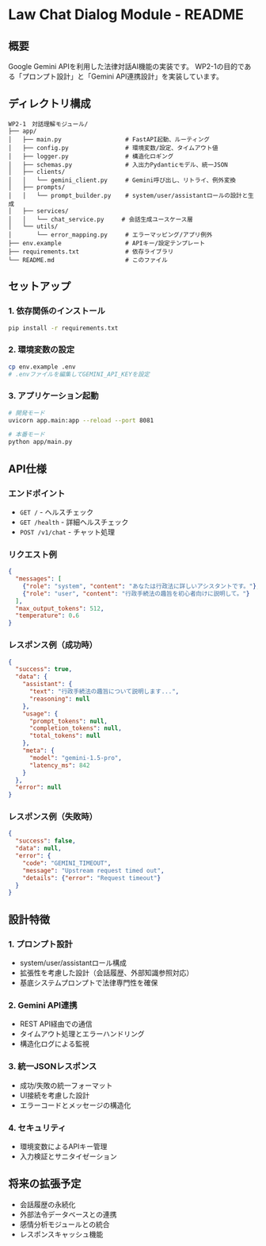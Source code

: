 # Law Chat Dialog Module - README

## 概要
Google Gemini APIを利用した法律対話AI機能の実装です。
WP2-1の目的である「プロンプト設計」と「Gemini API連携設計」を実装しています。

## ディレクトリ構成
```
WP2-1　対話理解モジュール/
├── app/
│   ├── main.py                  # FastAPI起動、ルーティング
│   ├── config.py                # 環境変数/設定、タイムアウト値
│   ├── logger.py                # 構造化ロギング
│   ├── schemas.py               # 入出力Pydanticモデル、統一JSON
│   ├── clients/
│   │   └── gemini_client.py     # Gemini呼び出し、リトライ、例外変換
│   ├── prompts/
│   │   └── prompt_builder.py    # system/user/assistantロールの設計と生成
│   ├── services/
│   │   └── chat_service.py     # 会話生成ユースケース層
│   └── utils/
│       └── error_mapping.py     # エラーマッピング/アプリ例外
├── env.example                  # APIキー/設定テンプレート
├── requirements.txt             # 依存ライブラリ
└── README.md                    # このファイル
```

## セットアップ

### 1. 依存関係のインストール
```bash
pip install -r requirements.txt
```

### 2. 環境変数の設定
```bash
cp env.example .env
# .envファイルを編集してGEMINI_API_KEYを設定
```

### 3. アプリケーション起動
```bash
# 開発モード
uvicorn app.main:app --reload --port 8081

# 本番モード
python app/main.py
```

## API仕様

### エンドポイント
- `GET /` - ヘルスチェック
- `GET /health` - 詳細ヘルスチェック
- `POST /v1/chat` - チャット処理

### リクエスト例
```json
{
  "messages": [
    {"role": "system", "content": "あなたは行政法に詳しいアシスタントです。"},
    {"role": "user", "content": "行政手続法の趣旨を初心者向けに説明して。"}
  ],
  "max_output_tokens": 512,
  "temperature": 0.6
}
```

### レスポンス例（成功時）
```json
{
  "success": true,
  "data": {
    "assistant": {
      "text": "行政手続法の趣旨について説明します...",
      "reasoning": null
    },
    "usage": {
      "prompt_tokens": null,
      "completion_tokens": null,
      "total_tokens": null
    },
    "meta": {
      "model": "gemini-1.5-pro",
      "latency_ms": 842
    }
  },
  "error": null
}
```

### レスポンス例（失敗時）
```json
{
  "success": false,
  "data": null,
  "error": {
    "code": "GEMINI_TIMEOUT",
    "message": "Upstream request timed out",
    "details": {"error": "Request timeout"}
  }
}
```

## 設計特徴

### 1. プロンプト設計
- system/user/assistantロール構成
- 拡張性を考慮した設計（会話履歴、外部知識参照対応）
- 基底システムプロンプトで法律専門性を確保

### 2. Gemini API連携
- REST API経由での通信
- タイムアウト処理とエラーハンドリング
- 構造化ログによる監視

### 3. 統一JSONレスポンス
- 成功/失敗の統一フォーマット
- UI接続を考慮した設計
- エラーコードとメッセージの構造化

### 4. セキュリティ
- 環境変数によるAPIキー管理
- 入力検証とサニタイゼーション

## 将来の拡張予定
- 会話履歴の永続化
- 外部法令データベースとの連携
- 感情分析モジュールとの統合
- レスポンスキャッシュ機能
